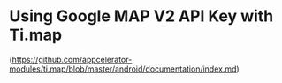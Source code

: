 # Using Google MAP V2 API Key with Ti.map

(https://github.com/appcelerator-modules/ti.map/blob/master/android/documentation/index.md)
